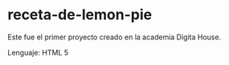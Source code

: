 # receta-de-lemon-pie

Este fue el primer proyecto creado en la academia Digita House.

Lenguaje: HTML 5